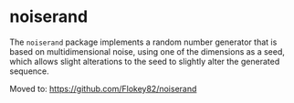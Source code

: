 # noiserand

The `noiserand` package implements a random number generator that is based on multidimensional noise, using one of the dimensions as a seed, which allows slight alterations to the seed to slightly alter the generated sequence.

Moved to: https://github.com/Flokey82/noiserand